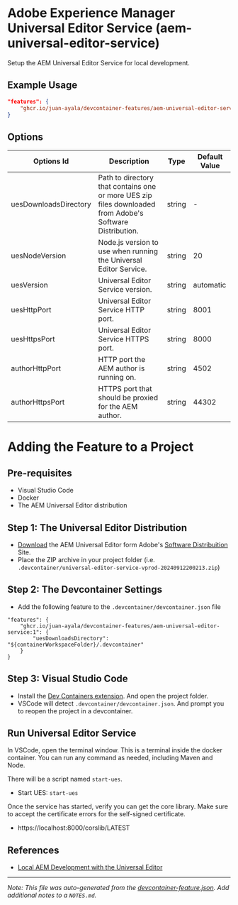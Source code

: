 
# Adobe Experience Manager Universal Editor Service (aem-universal-editor-service)

Setup the AEM Universal Editor Service for local development.

## Example Usage

```json
"features": {
    "ghcr.io/juan-ayala/devcontainer-features/aem-universal-editor-service:1": {}
}
```

## Options

| Options Id | Description | Type | Default Value |
|-----|-----|-----|-----|
| uesDownloadsDirectory | Path to directory that contains one or more UES zip files downloaded from Adobe's Software Distribution. | string | - |
| uesNodeVersion | Node.js version to use when running the Universal Editor Service. | string | 20 |
| uesVersion | Universal Editor Service version. | string | automatic |
| uesHttpPort | Universal Editor Service HTTP port. | string | 8001 |
| uesHttpsPort | Universal Editor Service HTTPS port. | string | 8000 |
| authorHttpPort | HTTP port the AEM author is running on. | string | 4502 |
| authorHttpsPort | HTTPS port that should be proxied for the AEM author. | string | 44302 |

# Adding the Feature to a Project

## Pre-requisites
* Visual Studio Code
* Docker
* The AEM Universal Editor distribution

## Step 1: The Universal Editor Distribution
* [Download](https://experienceleague.adobe.com/en/docs/experience-manager-cloud-service/content/implementing/developing/universal-editor/local-dev#install-ue-service) the AEM Universal Editor form Adobe's [Software Distribuition](https://experience.adobe.com/#/downloads) Site.
* Place the ZIP archive in your project folder (i.e. `.devcontainer/universal-editor-service-vprod-20240912200213.zip`)

## Step 2: The Devcontainer Settings
* Add the following feature to the `.devcontainer/devcontainer.json` file
```jsonc
"features": {
    "ghcr.io/juan-ayala/devcontainer-features/aem-universal-editor-service:1": {
        "uesDownloadsDirectory": "${containerWorkspaceFolder}/.devcontainer"
    }
}
```

## Step 3: Visual Studio Code
* Install the [Dev Containers extension](https://marketplace.visualstudio.com/items?itemName=ms-vscode-remote.remote-containers). And open the project folder.
* VSCode will detect `.devcontainer/devcontainer.json`. And prompt you to reopen the project in a devcontainer.

## Run Universal Editor Service
In VSCode, open the terminal window. This is a terminal inside the docker container. You can run any command as needed, including Maven and Node.

There will be a script named `start-ues`.
* Start UES: `start-ues`

Once the service has started, verify you can get the core library. Make sure to accept the certificate errors for the self-signed certificate.
* https://localhost:8000/corslib/LATEST

## References
* [Local AEM Development with the Universal Editor](https://experienceleague.adobe.com/en/docs/experience-manager-cloud-service/content/implementing/developing/universal-editor/local-dev#install-ue-service)


---

_Note: This file was auto-generated from the [devcontainer-feature.json](https://github.com/juan-ayala/devcontainer-features/blob/main/src/aem-universal-editor-service/devcontainer-feature.json).  Add additional notes to a `NOTES.md`._
